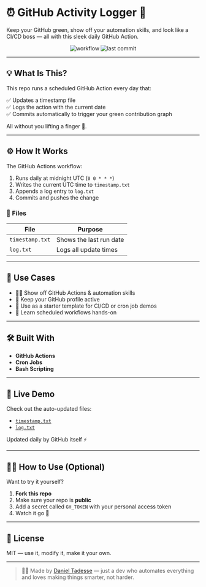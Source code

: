 # ⏰ GitHub Activity Logger 🔄

Keep your GitHub green, show off your automation skills, and look like a CI/CD boss — all with this sleek daily GitHub Action.

<p align="center">
  <img src="https://img.shields.io/github/actions/workflow/status/yourusername/yourrepo/keep-alive.yml?label=Daily%20Update&style=for-the-badge" alt="workflow" />
  <img src="https://img.shields.io/github/last-commit/yourusername/yourrepo?style=for-the-badge" alt="last commit"/>
</p>

---

## 💡 What Is This?

This repo runs a scheduled GitHub Action every day that:

✅ Updates a timestamp file  
✅ Logs the action with the current date  
✅ Commits automatically to trigger your green contribution graph

All without you lifting a finger 🧠.

---

## ⚙️ How It Works

The GitHub Actions workflow:

1. Runs daily at midnight UTC (`0 0 * * *`)
2. Writes the current UTC time to `timestamp.txt`
3. Appends a log entry to `log.txt`
4. Commits and pushes the change

### 📁 Files

| File | Purpose |
|------|---------|
| `timestamp.txt` | Shows the last run date |
| `log.txt`       | Logs all update times |

---

## 🚀 Use Cases

- 👨‍💻 Show off GitHub Actions & automation skills  
- 🌱 Keep your GitHub profile active  
- 🧪 Use as a starter template for CI/CD or cron job demos  
- 🔄 Learn scheduled workflows hands-on  

---

## 🛠️ Built With

- **GitHub Actions**
- **Cron Jobs**
- **Bash Scripting**

---

## 📌 Live Demo

Check out the auto-updated files:

- [`timestamp.txt`](./timestamp.txt)
- [`log.txt`](./log.txt)

Updated daily by GitHub itself ⚡

---

## 🧑‍💻 How to Use (Optional)

Want to try it yourself?

1. **Fork this repo**
2. Make sure your repo is **public**
3. Add a secret called `GH_TOKEN` with your personal access token
4. Watch it go 🤖

---

## 📄 License

MIT — use it, modify it, make it your own.

---

> 👨‍🚀 Made by [Daniel Tadesse](/https://github.com/danitadesse/) — just a dev who automates everything and loves making things smarter, not harder.
